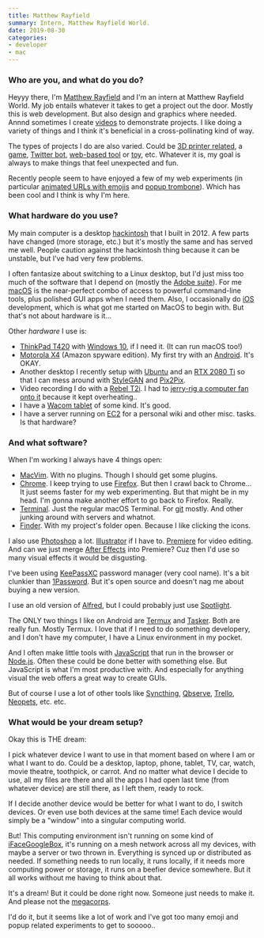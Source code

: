 ```yaml
---
title: Matthew Rayfield
summary: Intern, Matthew Rayfield World. 
date: 2019-08-30
categories:
- developer
- mac
---
```


### Who are you, and what do you do?

Heyyy there, I'm [Matthew Rayfield](http://matthewrayfield.com/ "Matthew's website.") and I'm an intern at Matthew Rayfield World. My job entails whatever it takes to get a project out the door. Mostly this is web development. But also design and graphics where needed. Annnd sometimes I create [videos](https://www.youtube.com/matthewrayfield "Matthew's YouTube account.") to demonstrate projects. I like doing a variety of things and I think it's beneficial in a cross-pollinating kind of way.

The types of projects I do are also varied. Could be [3D printer related](http://matthewrayfield.com/articles/dot-matrix-printing-with-a-3d-printer/ "Matthew's article about dot matrix printing on a 3D printer."), a [game](http://hotelshmotel.com/ "Matthew's web-based hotel game."), [Twitter bot](https://twitter.com/Tweet_by_Phone "Matthew's Twitter bot."), [web-based tool](https://timewiggler.com/ "Matthew's real-time WebRTC video distortion tool.") or [toy](http://matthewrayfield.com/goodies/tv.html "Matthew's random YouTube video player."), etc. Whatever it is, my goal is always to make things that feel unexpected and fun.

Recently people seem to have enjoyed a few of my web experiments (in particular [animated URLs with emojis](http://matthewrayfield.com/articles/animating-urls-with-javascript-and-emojis/ "Matthew's article about using emoji to animate URLs in a browser.") and [popup trombone](http://matthewrayfield.com/goodies/popup-trombone/ "Matthew's web-based trombone.")). Which has been cool and I think is why I'm here.

### What hardware do you use?

My main computer is a desktop [hackintosh](https://www.tonymacx86.com/ "A site for helping people build a hackintosh./ ") that I built in 2012. A few parts have changed (more storage, etc.) but it's mostly the same and has served me well. People caution against the hackintosh thing because it can be unstable, but I've had very few problems.

I often fantasize about switching to a Linux desktop, but I'd just miss too much of the software that I depend on (mostly the [Adobe suite][creative-suite]). For me [macOS][] is the near-perfect combo of access to powerful command-line tools, plus polished GUI apps when I need them. Also, I occasionally do [iOS][] development, which is what got me started on MacOS to begin with. But that's not about hardware is it...

Other _hardware_ I use is:

- [ThinkPad T420][thinkpad-t420] with [Windows 10][windows-10], if I need it. (It can run macOS too!)
- [Motorola X4][moto-x4] (Amazon spyware edition). My first try with an [Android][]. It's OKAY.
- Another desktop I recently setup with [Ubuntu][] and an [RTX 2080 Ti][geforce-rtx-2080-ti] so that I can mess around with [StyleGAN][] and [Pix2Pix][].
- Video recording I do with a [Rebel T2i][eos-rebel-t2i]. I had to [jerry-rig a computer fan onto it](http://matthewrayfield.com/goodies/images/camera-upgrade.png "Matthew's photo of a fan pointed at his DSLR.") because it kept overheating..
- I have a [Wacom tablet][intuos-pro] of some kind. It's good.
- I have a server running on [EC2][] for a personal wiki and other misc. tasks. Is that hardware?

### And what software?

When I'm working I always have 4 things open:

- [MacVim][]. With no plugins. Though I should get some plugins.
- [Chrome][]. I keep trying to use [Firefox][]. But then I crawl back to Chrome... It just seems faster for my web experimenting. But that might be in my head. I'm gonna make another effort to go back to Firefox. Really.
- [Terminal][]. Just the regular macOS Terminal. For [git][] mostly. And other junking around with servers and whatnot.
- [Finder][]. With my project's folder open. Because I like clicking the icons.

I also use [Photoshop][] a lot. [Illustrator][] if I have to. [Premiere][] for video editing. And can we just merge [After Effects][after-effects] into Premiere? Cuz then I'd use so many visual effects it would be disgusting.

I've been using [KeePassXC][] password manager (very cool name). It's a bit clunkier than [1Password][]. But it's open source and doesn't nag me about buying a new version.

I use an old version of [Alfred][], but I could probably just use [Spotlight][].

The ONLY two things I like on Android are [Termux][termux-android] and [Tasker][tasker-android]. Both are really fun. Mostly Termux. I love that if I need to do something developery, and I don't have my computer, I have a Linux environment in my pocket.

And I often make little tools with [JavaScript][] that run in the browser or [Node.js][]. Often these could be done better with something else. But JavaScript is what I'm most productive with. And especially for anything visual the web offers a great way to create GUIs.

But of course I use a lot of other tools like [Syncthing][], [Qbserve][], [Trello][], [Neopets][], etc. etc.

### What would be your dream setup?

Okay this is THE dream:

I pick whatever device I want to use in that moment based on where I am or what I want to do. Could be a desktop, laptop, phone, tablet, TV, car, watch, movie theatre, toothpick, or carrot. And no matter what device I decide to use, all my files are there and all the apps I had open last time (from whatever device) are still there, as I left them, ready to rock.

If I decide another device would be better for what I want to do, I switch devices. Or even use both devices at the same time! Each device would simply be a "window" into a singular computing world.

But! This computing environment isn't running on some kind of [iFaceGoogleBox](https://en.wikipedia.org/wiki/Skynet_(Terminator) "The Wikipedia entry for Skynet from Terminator."), it's running on a mesh network across all my devices, with maybe a server or two thrown in. Everything is synced up or distributed as needed. If something needs to run locally, it runs locally, if it needs more computing power or storage, it runs on a beefier device somewhere. But it all works without me having to think about that.

It's a dream! But it could be done right now. Someone just needs to make it. And please not the [megacorps](https://en.wikipedia.org/wiki/Big_Four_tech_companies "The Wikipedia entry for the four big tech companies.").

I'd do it, but it seems like a lot of work and I've got too many emoji and popup related experiments to get to sooooo..

[1password]: https://1password.com "Password management software for Mac OS X."
[after-effects]: https://www.adobe.com/products/aftereffects.html "Motion graphics and video editing software."
[alfred]: https://www.alfredapp.com/ "A launcher app for the Mac."
[android]: https://developers.google.com/android/?csw=1 "A mobile phone platform."
[chrome]: https://www.google.com/intl/en/chrome/ "A WebKit-based browser, where each tab runs in its own thread."
[creative-suite]: https://www.adobe.com/creativecloud.html "A collection of design tools."
[ec2]: https://aws.amazon.com/ec2/ "A web service for virtualised processing."
[eos-rebel-t2i]: https://en.wikipedia.org/wiki/Canon_EOS_550D "An 18 megapixel camera."
[finder]: https://en.wikipedia.org/wiki/Finder_(software) "A file manager included with Mac OS X."
[firefox]: https://www.mozilla.org/en-US/firefox/new/ "A cross-platform open-source web browser."
[geforce-rtx-2080-ti]: https://www.nvidia.com/en-us/geforce/20-series/ "A graphics card."
[git]: https://git-scm.com/ "A version control system."
[illustrator]: https://www.adobe.com/products/illustrator.html "A vector graphics editor."
[intuos-pro]: http://web.archive.org/web/20190506070316/https://www.wacom.com/en-ca/products/pen-tablets/intuos-pro-medium "A drawing tablet with multi-touch support."
[ios]: https://www.apple.com/ios/ios-16/ "A mobile operating system."
[javascript]: https://en.wikipedia.org/wiki/JavaScript "An interpreted scripting language."
[keepassxc]: https://keepassxc.org/ "An open source password manager."
[macos]: https://en.wikipedia.org/wiki/MacOS "An operating system for Mac hardware."
[macvim]: https://github.com/macvim-dev/macvim "A Mac GUI port of vim."
[moto-x4]: https://en.wikipedia.org/wiki/Moto_X4 "A 5.2 inch Android smartphone."
[neopets]: https://en.wikipedia.org/wiki/Neopets "A virtual pet service."
[node.js]: https://nodejs.org/en "A Javascript application platform."
[photoshop]: https://www.adobe.com/products/photoshop.html "A bitmap image editor."
[pix2pix]: https://phillipi.github.io/pix2pix/ "AI software to translate one image to another."
[premiere]: https://www.adobe.com/products/premiere.html "A video editing suite."
[qbserve]: https://qotoqot.com/qbserve/ "Automated time tracking software."
[spotlight]: https://en.wikipedia.org/wiki/Spotlight_(software) "The search system built into Mac OS X."
[stylegan]: https://github.com/NVlabs/stylegan "TensorFlow face generation software."
[syncthing]: https://syncthing.net/ "Self-hosted file syncing software."
[tasker-android]: https://tasker.joaoapps.com/ "An automation app."
[terminal]: https://en.wikipedia.org/wiki/Terminal_(OS_X) "A console application included with Mac OS X."
[termux-android]: https://termux.com "A terminal emulator and Linux environment app."
[thinkpad-t420]: http://web.archive.org/web/20210506094630/https://support.lenovo.com/us/en/solutions/pd015734 "A 14 inch PC laptop."
[trello]: https://trello.com/ "A project management service."
[ubuntu]: https://ubuntu.com/ "A Unix distribution."
[windows-10]: https://en.wikipedia.org/wiki/Windows_10 "An operating system."
